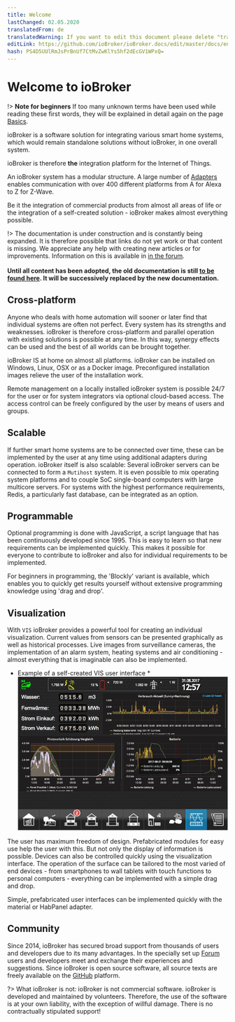 ```yaml
---
title: Welcome
lastChanged: 02.05.2020
translatedFrom: de
translatedWarning: If you want to edit this document please delete "translatedFrom" field, elsewise this document will be translated automatically again
editLink: https://github.com/ioBroker/ioBroker.docs/edit/master/docs/en/README.md
hash: PS4D5UUlRmJsPrBnUf7CtMvZwKlYs5hf2dEcGV1WPxQ=
---
```

# Welcome to ioBroker
!> **Note for beginners** If too many unknown terms have been used while reading these first words, they will be explained in detail again on the page [Basics](https://www.iobroker.net/#de/documentation/basics/README.md).

ioBroker is a software solution for integrating various smart home systems, which would remain standalone solutions without ioBroker, in one overall system.

ioBroker is therefore **the** integration platform for the Internet of Things.

An ioBroker system has a modular structure. A large number of [Adapters](http://download.iobroker.net/list.html) enables communication with over 400 different platforms from A for Alexa to Z for Z-Wave.

Be it the integration of commercial products from almost all areas of life or the integration of a self-created solution - ioBroker makes almost everything possible.

!> The documentation is under construction and is constantly being expanded. It is therefore possible that links do not yet work or that content is missing. We appreciate any help with creating new articles or for improvements. Information on this is available in [in the forum](https://forum.iobroker.net/viewtopic.php?f=8&t=16933).<br><br> **Until all content has been adopted, the old documentation is still [to be found here](https://www.iobroker.net/docu/). It will be successively replaced by the new documentation.**

## Cross-platform
Anyone who deals with home automation will sooner or later find that individual systems are often not perfect. Every system has its strengths and weaknesses. ioBroker is therefore cross-platform and parallel operation with existing solutions is possible at any time. In this way, synergy effects can be used and the best of all worlds can be brought together.

ioBroker IS at home on almost all platforms. ioBroker can be installed on Windows, Linux, OSX or as a Docker image.
Preconfigured installation images relieve the user of the installation work.

Remote management on a locally installed ioBroker system is possible 24/7 for the user or for system integrators via optional cloud-based access. The access control can be freely configured by the user by means of users and groups.

## Scalable
If further smart home systems are to be connected over time, these can be implemented by the user at any time using additional adapters during operation.
ioBroker itself is also scalable: Several ioBroker servers can be connected to form a `Mutihost` system. It is even possible to mix operating system platforms and to couple SoC single-board computers with large multicore servers.
For systems with the highest performance requirements, Redis, a particularly fast database, can be integrated as an option.

## Programmable
Optional programming is done with JavaScript, a script language that has been continuously developed since 1995. This is easy to learn so that new requirements can be implemented quickly. This makes it possible for everyone to contribute to ioBroker and also for individual requirements to be implemented.

For beginners in programming, the 'Blockly' variant is available, which enables you to quickly get results yourself without extensive programming knowledge using 'drag and drop'.

## Visualization
With `VIS` ioBroker provides a powerful tool for creating an individual visualization. Current values from sensors can be presented graphically as well as historical processes. Live images from surveillance cameras, the implementation of an alarm system, heating systems and air conditioning - almost everything that is imaginable can also be implemented.

* Example of a self-created VIS user interface * ![VIS](../de/media/vis2.png)

The user has maximum freedom of design. Prefabricated modules for easy use help the user with this. But not only the display of information is possible. Devices can also be controlled quickly using the visualization interface. The operation of the surface can be tailored to the most varied of end devices - from smartphones to wall tablets with touch functions to personal computers - everything can be implemented with a simple drag and drop.

Simple, prefabricated user interfaces can be implemented quickly with the material or HabPanel adapter.

## Community
Since 2014, ioBroker has secured broad support from thousands of users and developers due to its many advantages. In the specially set up [Forum](https://forum.iobroker.net) users and developers meet and exchange their experiences and suggestions. Since ioBroker is open source software, all source texts are freely available on the [GitHub](https://github.com/ioBroker) platform.

?> What ioBroker is not: ioBroker is not commercial software. ioBroker is developed and maintained by volunteers. Therefore, the use of the software is at your own liability, with the exception of willful damage.
There is no contractually stipulated support!

[Grundlagen]: https://www.iobroker.net/#de/documentation/basics/README.md

[Adaptern]: http://download.iobroker.net/list.html

[hier zu finden]: https://www.iobroker.net/docu/

[im Forum]: https://forum.iobroker.net/viewtopic.php?f=8&t=16933

[GitHub]: https://github.com/ioBroker

[Forum]: https://forum.iobroker.net